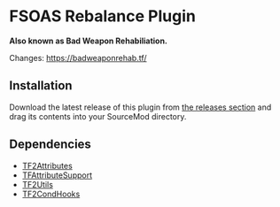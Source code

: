 # FSOAS Rebalance Plugin
**Also known as Bad Weapon Rehabiliation.**

Changes: https://badweaponrehab.tf/

## Installation
Download the latest release of this plugin from [the releases section](https://github.com/ShakerSaba/FSOAS_Rebalance/releases) and drag its contents into your SourceMod directory.

## Dependencies
- [TF2Attributes](https://github.com/FlaminSarge/tf2attributes)
- [TFAttributeSupport](https://github.com/nosoop/SM-TFAttributeSupport)
- [TF2Utils](https://github.com/nosoop/SM-TFUtils)
- [TF2CondHooks](https://github.com/Scags/TF2-Condition-Hooks)
